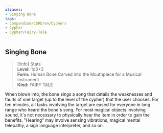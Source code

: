 ```yaml
---
aliases:
- Singing Bone
tags:
- Compendium/CSRD/en/Cyphers
- Cypher
- Cypher/Fairy-Tale
---
```


  
## Singing Bone  
>[!info] Stats  
> **Level:** 1d6+3  
> **Form:** Human Bone Carved Into the Mouthpiece for a Musical Instrument  
> **Kind:** FAIRY TALE
  
When blown into, the bone sings a song that details the weaknesses and faults of one target (up to the level of the cypher) that the user chooses. For ten minutes, all tasks involving the target are eased for everyone in long range who heard the bone's song. For most magical objects involving sound, it's not necessary to physically hear the item in order to gain the benefits. "Hearing" may involve sensing vibrations, magical mental telepathy, a sign language interpreter, and so on.